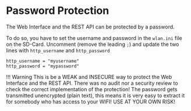 # Password Protection
The Web Interface and the REST API can be protected by a password.

To do so, you have to set the username and password in the `wlan.ini` file on the SD-Card.
Uncomment (remove the leading `;`) and update the two lines with `http_username` and `http_password`
```
http_username = "myusername"
http_password = "mypassword"
```

!!! Warning
    This is be a WEAK and INSECURE way to protect the Web Interface and the REST API.
    There was no audit nor a security review to check the correct implementation of the protection!
    The password gets transmitted unencrypted (plain text), this means it is very easy to extract it
    for somebody who has access to your WIFI!
    USE AT YOUR OWN RISK!
